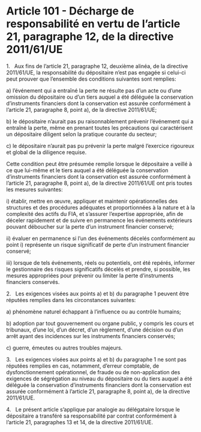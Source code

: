 # Article 101 - Décharge de responsabilité en vertu de l’article 21, paragraphe 12, de la directive 2011/61/UE


1.   Aux fins de l’article 21, paragraphe 12, deuxième alinéa, de la directive 2011/61/UE, la responsabilité du dépositaire n’est pas engagée si celui-ci peut prouver que l’ensemble des conditions suivantes sont remplies:

a) l’événement qui a entraîné la perte ne résulte pas d’un acte ou d’une omission du dépositaire ou d’un tiers auquel a été déléguée la conservation d’instruments financiers dont la conservation est assurée conformément à l’article 21, paragraphe 8, point a), de la directive 2011/61/UE;

b) le dépositaire n’aurait pas pu raisonnablement prévenir l’événement qui a entraîné la perte, même en prenant toutes les précautions qui caractérisent un dépositaire diligent selon la pratique courante du secteur;

c) le dépositaire n’aurait pas pu prévenir la perte malgré l’exercice rigoureux et global de la diligence requise.

Cette condition peut être présumée remplie lorsque le dépositaire a veillé à ce que lui-même et le tiers auquel a été déléguée la conservation d’instruments financiers dont la conservation est assurée conformément à l’article 21, paragraphe 8, point a), de la directive 2011/61/UE ont pris toutes les mesures suivantes:

i) établir, mettre en œuvre, appliquer et maintenir opérationnelles des structures et des procédures adéquates et proportionnées à la nature et à la complexité des actifs du FIA, et s’assurer l’expertise appropriée, afin de déceler rapidement et de suivre en permanence les événements extérieurs pouvant déboucher sur la perte d’un instrument financier conservé;

ii) évaluer en permanence si l’un des événements décelés conformément au point i) représente un risque significatif de perte d’un instrument financier conservé;

iii) lorsque de tels événements, réels ou potentiels, ont été repérés, informer le gestionnaire des risques significatifs décelés et prendre, si possible, les mesures appropriées pour prévenir ou limiter la perte d’instruments financiers conservés.

2.   Les exigences visées aux points a) et b) du paragraphe 1 peuvent être réputées remplies dans les circonstances suivantes:

a) phénomène naturel échappant à l’influence ou au contrôle humains;

b) adoption par tout gouvernement ou organe public, y compris les cours et tribunaux, d’une loi, d’un décret, d’un règlement, d’une décision ou d’un arrêt ayant des incidences sur les instruments financiers conservés;

c) guerre, émeutes ou autres troubles majeurs.

3.   Les exigences visées aux points a) et b) du paragraphe 1 ne sont pas réputées remplies en cas, notamment, d’erreur comptable, de dysfonctionnement opérationnel, de fraude ou de non-application des exigences de ségrégation au niveau du dépositaire ou du tiers auquel a été déléguée la conservation d’instruments financiers dont la conservation est assurée conformément à l’article 21, paragraphe 8, point a), de la directive 2011/61/UE.

4.   Le présent article s’applique par analogie au délégataire lorsque le dépositaire a transféré sa responsabilité par contrat conformément à l’article 21, paragraphes 13 et 14, de la directive 2011/61/UE.
